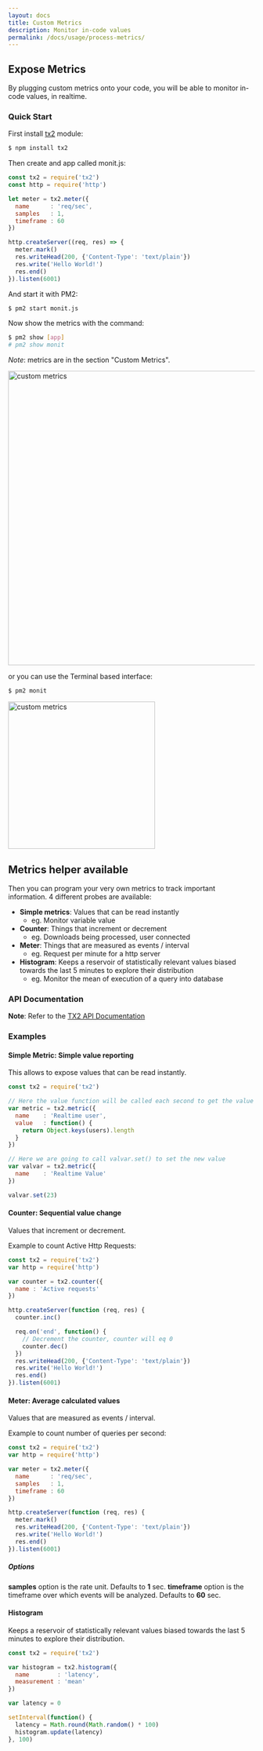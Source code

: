 ```yaml
---
layout: docs
title: Custom Metrics
description: Monitor in-code values
permalink: /docs/usage/process-metrics/
---
```


## Expose Metrics

By plugging custom metrics onto your code, you will be able to monitor in-code values, in realtime.

### Quick Start

First install [tx2](https://github.com/pm2/tx2) module:

```bash
$ npm install tx2
```

Then create and app called monit.js:

```javascript
const tx2 = require('tx2')
const http = require('http')

let meter = tx2.meter({
  name      : 'req/sec',
  samples   : 1,
  timeframe : 60
})

http.createServer((req, res) => {
  meter.mark()
  res.writeHead(200, {'Content-Type': 'text/plain'})
  res.write('Hello World!')
  res.end()
}).listen(6001)
```

And start it with PM2:

```bash
$ pm2 start monit.js
```

Now show the metrics with the command:

```bash
$ pm2 show [app]
# pm2 show monit
```

*Note*: metrics are in the section "Custom Metrics".

<img src="/images/processmetrics.png" title="custom metrics" width="600"/>


or you can use the Terminal based interface:

```bash
$ pm2 monit
```

<img src="https://i.imgur.com/WHDEvHg.png" title="custom metrics" width="300"/>

## Metrics helper available

Then you can program your very own metrics to track important information. 4 different probes are available:

- **Simple metrics**: Values that can be read instantly
    - eg. Monitor variable value
- **Counter**: Things that increment or decrement
    - eg. Downloads being processed, user connected
- **Meter**: Things that are measured as events / interval
    - eg. Request per minute for a http server
- **Histogram**: Keeps a reservoir of statistically relevant values biased towards the last 5 minutes to explore their distribution
    - eg. Monitor the mean of execution of a query into database


### API Documentation

**Note**: Refer to the [TX2 API Documentation](https://github.com/pm2/tx2/blob/main/API.md)

### Examples

#### Simple Metric: Simple value reporting

This allows to expose values that can be read instantly.

```javascript
const tx2 = require('tx2')

// Here the value function will be called each second to get the value
var metric = tx2.metric({
  name    : 'Realtime user',
  value   : function() {
    return Object.keys(users).length
  }
})

// Here we are going to call valvar.set() to set the new value
var valvar = tx2.metric({
  name    : 'Realtime Value'
})

valvar.set(23)
```

#### Counter: Sequential value change

Values that increment or decrement.

Example to count Active Http Requests:

```javascript
const tx2 = require('tx2')
var http = require('http')

var counter = tx2.counter({
  name : 'Active requests'
})

http.createServer(function (req, res) {
  counter.inc()

  req.on('end', function() {
    // Decrement the counter, counter will eq 0
    counter.dec()
  })
  res.writeHead(200, {'Content-Type': 'text/plain'})
  res.write('Hello World!')
  res.end()
}).listen(6001)
```

#### Meter: Average calculated values

Values that are measured as events / interval.

Example to count number of queries per second:

```javascript
const tx2 = require('tx2')
var http = require('http')

var meter = tx2.meter({
  name      : 'req/sec',
  samples   : 1,
  timeframe : 60
})

http.createServer(function (req, res) {
  meter.mark()
  res.writeHead(200, {'Content-Type': 'text/plain'})
  res.write('Hello World!')
  res.end()
}).listen(6001)
```

##### Options

**samples** option is the rate unit. Defaults to **1** sec.
**timeframe** option is the timeframe over which events will be analyzed. Defaults to **60** sec.

#### Histogram

Keeps a reservoir of statistically relevant values biased towards the last 5 minutes to explore their distribution.

```javascript
const tx2 = require('tx2')

var histogram = tx2.histogram({
  name        : 'latency',
  measurement : 'mean'
})

var latency = 0

setInterval(function() {
  latency = Math.round(Math.random() * 100)
  histogram.update(latency)
}, 100)
```
